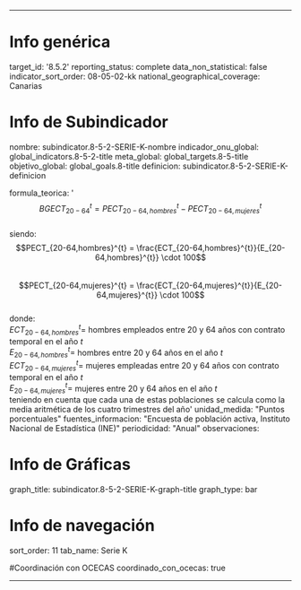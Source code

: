---

# Info genérica
target_id: '8.5.2'
reporting_status: complete
data_non_statistical: false
indicator_sort_order: 08-05-02-kk
national_geographical_coverage: Canarias

# Info de Subindicador
nombre: subindicator.8-5-2-SERIE-K-nombre
indicador_onu_global: global_indicators.8-5-2-title
meta_global: global_targets.8-5-title
objetivo_global: global_goals.8-title
definicion: subindicator.8-5-2-SERIE-K-definicion

formula_teorica: '$$BGECT_{20-64}^{t} = PECT_{20-64,hombres}^{t} - PECT_{20-64,mujeres}^{t}$$ <br>
siendo: <br>
$$PECT_{20-64,hombres}^{t} = \frac{ECT_{20-64,hombres}^{t}}{E_{20-64,hombres}^{t}} \cdot 100$$ <br>
$$PECT_{20-64,mujeres}^{t} = \frac{ECT_{20-64,mujeres}^{t}}{E_{20-64,mujeres}^{t}} \cdot 100$$ <br>
donde: <br>
$ECT_{20-64,hombres}^{t} =$ hombres empleados entre 20 y 64 años con contrato temporal en el año $t$ <br>
$E_{20-64,hombres}^{t} =$ hombres entre 20 y 64 años en el año $t$ <br>
$ECT_{20-64,mujeres}^{t} =$ mujeres empleadas entre 20 y 64 años con contrato temporal en el año $t$ <br>
$E_{20-64,mujeres}^{t} =$ mujeres entre 20 y 64 años en el año $t$ <br>
teniendo en cuenta que cada una de estas poblaciones se calcula como la media aritmética de los cuatro trimestres del año'
unidad_medida: "Puntos porcentuales"
fuentes_informacion: "Encuesta de población activa, Instituto Nacional de Estadística (INE)"
periodicidad: "Anual"
observaciones: 

# Info de Gráficas
graph_title: subindicator.8-5-2-SERIE-K-graph-title
graph_type: bar

# Info de navegación
sort_order: 11
tab_name: Serie K

#Coordinación con OCECAS
coordinado_con_ocecas: true

---